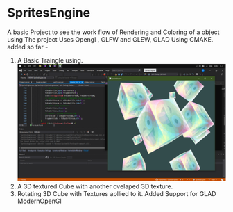 # SpritesEngine

A basic Project to see the work flow of Rendering and Coloring of a object using 
The project Uses Opengl , GLFW and GLEW, GLAD Using CMAKE.
added so far -

1. A Basic Traingle using.
![alt text](https://github.com/ShanuPatel/SpritesEngine/blob/main/SpritesEngine/res/SS/Screenshot%20(72).png?raw=true)
2. A 3D textured Cube with another ovelaped 3D texture.
3. Rotating 3D Cube with Textures apllied to it.
Added Support for GLAD ModernOpenGl 
